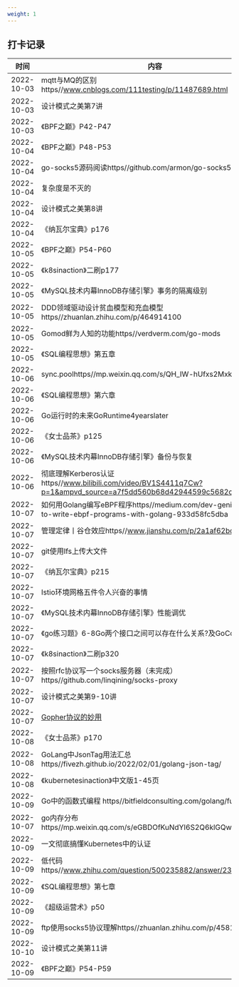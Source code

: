 ```yaml
---
weight: 1
---
```


## 打卡记录

| 时间  |  内容  |
 | ---- | ---- | 
| 2022-10-03 |mqtt与MQ的区别https//www.cnblogs.com/111testing/p/11487689.html| 
| 2022-10-03 |设计模式之美第7讲| 
| 2022-10-03 |《BPF之巅》P42-P47| 
| 2022-10-04 |《BPF之巅》P48-P53| 
| 2022-10-04 |go-socks5源码阅读https//github.com/armon/go-socks5| 
| 2022-10-04 |复杂度是不灭的| 
| 2022-10-04 |设计模式之美第8讲| 
| 2022-10-04 |《纳瓦尔宝典》p176| 
| 2022-10-05 |《BPF之巅》P54-P60| 
| 2022-10-05 |《k8sinaction》二刷p177| 
| 2022-10-05 |《MySQL技术内幕InnoDB存储引擎》事务的隔离级别| 
| 2022-10-05 |DDD领域驱动设计贫血模型和充血模型https//zhuanlan.zhihu.com/p/464914100| 
| 2022-10-05 |Gomod鲜为人知的功能https//verdverm.com/go-mods| 
| 2022-10-05 |《SQL编程思想》第五章| 
| 2022-10-06 |sync.poolhttps//mp.weixin.qq.com/s/QH_IW-hUfxs2MxkLEBiexA| 
| 2022-10-06 |《SQL编程思想》第六章| 
| 2022-10-06 |Go运行时的未来GoRuntime4yearslater| 
| 2022-10-06 |《女士品茶》p125| 
| 2022-10-06 |《MySQL技术内幕InnoDB存储引擎》备份与恢复| 
| 2022-10-06 |彻底理解Kerberos认证https//www.bilibili.com/video/BV1S4411q7Cw?p=1&ampvd_source=a7f5dd560b68d42944599c5682c110a0| 
| 2022-10-07 |如何用Golang编写eBPF程序https//medium.com/dev-genius/how-to-write-ebpf-programs-with-golang-933d58fc5dba| 
| 2022-10-07 |管理定律丨谷仓效应https//www.jianshu.com/p/2a1af62bc910| 
| 2022-10-07 |git使用lfs上传大文件| 
| 2022-10-07 |《纳瓦尔宝典》p215| 
| 2022-10-07 |Istio环境网格五件令人兴奋的事情| 
| 2022-10-07 |《MySQL技术内幕InnoDB存储引擎》性能调优| 
| 2022-10-07 |《go练习题》6-8Go两个接口之间可以存在什么关系?及GoConvey。| 
| 2022-10-07 |《k8sinaction》二刷p320| 
| 2022-10-07 |按照rfc协议写一个socks服务器（未完成）https//github.com/linqining/socks-proxy| 
| 2022-10-07 |设计模式之美第9-10讲| 
| 2022-10-07 |[Gopher协议的妙用](https//www.cnblogs.com/h0cksr/p/16189737.html)| 
| 2022-10-08 |《女士品茶》p170| 
| 2022-10-08 |GoLang中JsonTag用法汇总https//fivezh.github.io/2022/02/01/golang-json-tag/| 
| 2022-10-08 |《kubernetesinaction》中文版1-45页| 
| 2022-10-09 |Go中的函数式编程 https//bitfieldconsulting.com/golang/functional| 
| 2022-10-07 |go内存分布https//mp.weixin.qq.com/s/eGBDOfKuNdYI6S2Q6klGQw| 
| 2022-10-09 |一文彻底搞懂Kubernetes中的认证| 
| 2022-10-09 |低代码https//www.zhihu.com/question/500235882/answer/2348042397| 
| 2022-10-09 |《SQL编程思想》第七章| 
| 2022-10-09 |《超级运营术》p50| 
| 2022-10-09 |ftp使用socks5协议理解https//zhuanlan.zhihu.com/p/458173597| 
| 2022-10-10 |设计模式之美第11讲| 
| 2022-10-09 |《BPF之巅》P54-P59| 